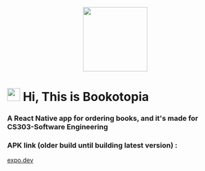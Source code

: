 <div id="header" align="center">
  <img src="https://media.tenor.com/74l5y1hUdtwAAAAi/pokemon.gif" width="150"/>
</div>

<h1>
  <img src="https://media.giphy.com/media/hvRJCLFzcasrR4ia7z/giphy.gif" width="30px"/>
  Hi, This is Bookotopia
</h1>

<h3>
    A React Native app for ordering books, and it's made for CS303-Software Engineering
</h3>

<h3>APK link (older build until building latest version) : </h3>
<a href="https://expo.dev/accounts/malekmohamed26/projects/bookStore/builds/1da48fce-6049-42d6-b409-8077de346250" target="_blank">
  <p>expo.dev</p>
</a>
